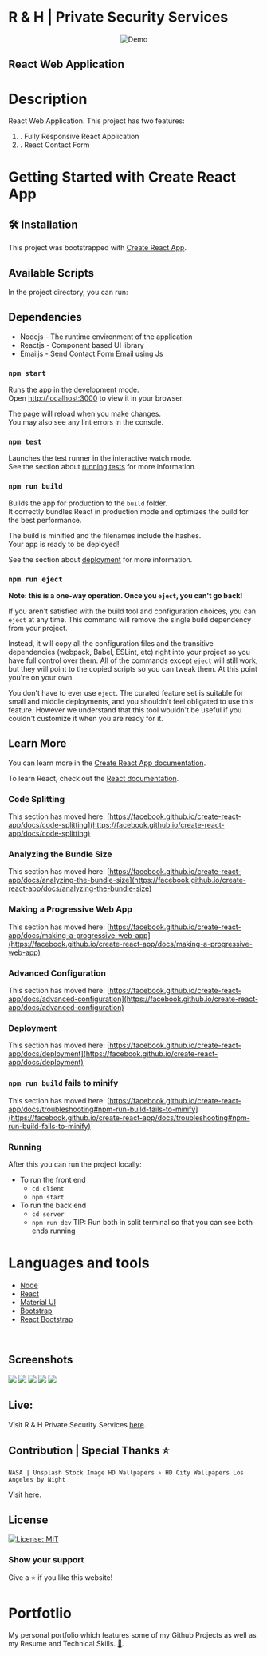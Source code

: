 # R & H | Private Security Services
<div align="center">
  <img alt="Demo" src="client/public/Images/rhprivatesecurityservicesHome1920.png" />
</div>

## React Web Application


# Description

React Web Application. This project has two features:

1. . Fully Responsive React Application
2. . React Contact Form

# Getting Started with Create React App
## 🛠 Installation
This project was bootstrapped with [Create React App](https://github.com/facebook/create-react-app).

## Available Scripts
In the project directory, you can run:

## Dependencies

- Nodejs - The runtime environment of the application
- Reactjs - Component based UI library
- Emailjs - Send Contact Form Email using Js



### `npm start`

Runs the app in the development mode.\
Open [http://localhost:3000](http://localhost:3000) to view it in your browser.

The page will reload when you make changes.\
You may also see any lint errors in the console.

### `npm test`

Launches the test runner in the interactive watch mode.\
See the section about [running tests](https://facebook.github.io/create-react-app/docs/running-tests) for more information.

### `npm run build`

Builds the app for production to the `build` folder.\
It correctly bundles React in production mode and optimizes the build for the best performance.

The build is minified and the filenames include the hashes.\
Your app is ready to be deployed!

See the section about [deployment](https://facebook.github.io/create-react-app/docs/deployment) for more information.

### `npm run eject`

**Note: this is a one-way operation. Once you `eject`, you can't go back!**

If you aren't satisfied with the build tool and configuration choices, you can `eject` at any time. This command will remove the single build dependency from your project.

Instead, it will copy all the configuration files and the transitive dependencies (webpack, Babel, ESLint, etc) right into your project so you have full control over them. All of the commands except `eject` will still work, but they will point to the copied scripts so you can tweak them. At this point you're on your own.

You don't have to ever use `eject`. The curated feature set is suitable for small and middle deployments, and you shouldn't feel obligated to use this feature. However we understand that this tool wouldn't be useful if you couldn't customize it when you are ready for it.

## Learn More

You can learn more in the [Create React App documentation](https://facebook.github.io/create-react-app/docs/getting-started).

To learn React, check out the [React documentation](https://reactjs.org/).

### Code Splitting

This section has moved here: [https://facebook.github.io/create-react-app/docs/code-splitting](https://facebook.github.io/create-react-app/docs/code-splitting)

### Analyzing the Bundle Size

This section has moved here: [https://facebook.github.io/create-react-app/docs/analyzing-the-bundle-size](https://facebook.github.io/create-react-app/docs/analyzing-the-bundle-size)

### Making a Progressive Web App

This section has moved here: [https://facebook.github.io/create-react-app/docs/making-a-progressive-web-app](https://facebook.github.io/create-react-app/docs/making-a-progressive-web-app)

### Advanced Configuration

This section has moved here: [https://facebook.github.io/create-react-app/docs/advanced-configuration](https://facebook.github.io/create-react-app/docs/advanced-configuration)

### Deployment

This section has moved here: [https://facebook.github.io/create-react-app/docs/deployment](https://facebook.github.io/create-react-app/docs/deployment)

### `npm run build` fails to minify

This section has moved here: [https://facebook.github.io/create-react-app/docs/troubleshooting#npm-run-build-fails-to-minify](https://facebook.github.io/create-react-app/docs/troubleshooting#npm-run-build-fails-to-minify)

### Running

After this you can run the project locally:

- To run the front end
  - <code>cd client</code>
  - <code>npm start</code>
- To run the back end
  - <code>cd server</code>
  - <code>npm run dev</code>
    TIP: Run both in split terminal so that you can see both ends running

# Languages and tools

- [Node](https://nodejs.org)
- [React](https://reactjs.org/)
- [Material UI](https://mui.com/)
- [Bootstrap](https://getbootstrap.com/)
- [React Bootstrap](https://react-bootstrap.netlify.app/) 
<br />

## Screenshots 

<img src="client/public/Images/rhprivatesecurityservicesHome1920.png">

<img src="client/public/Images/rhprivatesecurityservicesAbout1920.png">

<img src="client/public/Images/rhprivatesecurityservicesMission1920.png">

<img src="client/public/Images/rhprivatesecurityservicesServices1920.png">

<img src="client/public/Images/rhprivatesecurityservicesContact1920.png">


<br />

## Live:
  Visit R & H Private Security Services [here](https://exactmatchpersonnel.com/ "Link to EMP").
<br />

## Contribution | Special Thanks ⭐


    NASA | Unsplash Stock Image HD Wallpapers › HD City Wallpapers Los Angeles by Night

Visit [here](https://unsplash.com/photos/aerial-photography-of-city-during-night-time-1lfI7wkGWZ4).
    
    

## License

[![License: MIT](https://img.shields.io/badge/License-MIT-yellow.svg)](https://opensource.org/licenses/MIT)
<br />

### Show your support

Give a ⭐ if you like this website!


# Portfotlio
My personal portfolio which features some of my Github Projects as well as my Resume and Technical Skills. [💼](https://cdmmandalorian.github.io/AEGcodesPortfolio/ "Link AEGcodes Portfolio").